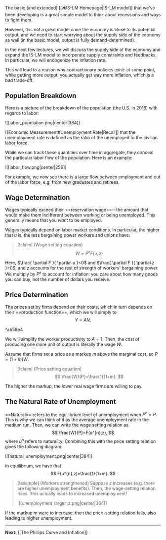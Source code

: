 The basic (and extended) [[⛺IS-LM Homepage|IS-LM model]] that we've been developing is a great simple model to think about recessions and ways to fight them.

However, it is not a great model once the economy is close to its potential output, and we need to start worrying about the supply side of the economy as well (in the basic model, output is fully demand-determined).

In the next few lectures, we will discuss the supply side of the economy and expand the IS-LM model to incorporate supply constraints and feedbacks. In particular, we will endogenize the inflation rate.

This will lead to a reason why contractionary policies exist: at some point, while getting more output, you actually get way more inflation, which is a bad trade-off.

## Population Breakdown

Here is a picture of the breakdown of the population (the U.S. in 2018) with regards to labor:

![[labor_population.png|center|384]]

[[Economic Measurement#Unemployment Rate|Recall]] that the unemployment rate is defined as the ratio of the unemployed to the civilian labor force.

While we can track these quantities over time in aggregate, they conceal the particular labor flow of the population. Here is an example:

![[labor_flow.png|center|256]]

For example, we now see there is a large flow between employment and out of the labor force, e.g. from new graduates and retirees.

## Wage Determination

Wages typically exceed their ==reservation wage==—the amount that would make them indifferent between working or being unemployed. This generally means that you *want* to be employed.

Wages typically depend on labor market conditions. In particular, the higher that $u$ is, the less bargaining power workers and unions have.

> [!claim] (Wage setting equation)
> $$
> W=P^{e}F(u,z)
> $$

Here, $\frac{ \partial F }{ \partial u }<0$ and $\frac{ \partial F }{ \partial z }>0$, and $z$ accounts for the rest of strength of workers' bargaining power. We multiply by $P^{e}$ to account for inflation: you care about how many goods you can buy, not the number of dollars you receive.

## Price Determination

The prices set by firms depend on their costs, which in turn depends on their ==production function==, which we will simply to 
$$
Y=AN.
$$

^ab58e4

We will simplify the worker productivity to $A=1$. Then, the cost of producing one more unit of output is literally the wage $W$. 

Assume that firms set a price as a markup $m$ above the marginal cost, so $P=(1+m)W$.

> [!claim] (Price setting equation)
> $$
> \frac{W}{P}=\frac{1}{1+m}.
> $$

The higher the markup, the lower real wage firms are willing to pay. 

## The Natural Rate of Unemployment

==Natural== refers to the equilibrium level of unemployment when $P^{e}=P$. This is why we can think of it as the average unemployment rate in the medium run. Then, we can write the wage setting relation as
$$
\frac{W}{P}=F(u^{n},z),
$$
where $u^{n}$ refers to naturality. Combining this with the price setting relation gives the following diagram:

![[natural_unemployment.png|center|384]]

In equilibrium, we have that
$$
F(u^{n},z)=\frac{1}{1+m}.
$$

> [!example] (Workers strengthened)
> Suppose $z$ increases (e.g. there are higher unemployment benefits). Then, the wage-setting relation rises. This actually leads to increased unemployment!
> 
> ![[unemployment_larger_z.png|center|384]]

If the markup $m$ were to increase, then the price-setting relation falls, also leading to higher unemployment.

---

**Next:** [[The Phillips Curve and Inflation]]